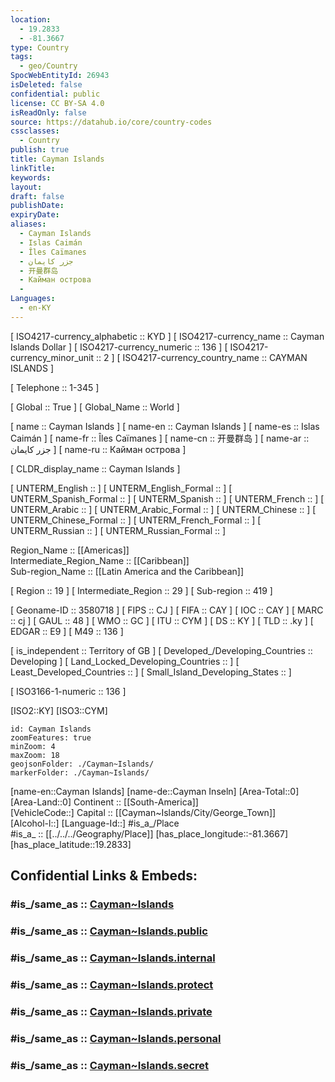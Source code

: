 ```yaml
---
location:
  - 19.2833
  - -81.3667
type: Country
tags:
  - geo/Country
SpocWebEntityId: 26943
isDeleted: false
confidential: public
license: CC BY-SA 4.0
isReadOnly: false
source: https://datahub.io/core/country-codes
cssclasses:
  - Country
publish: true
title: Cayman Islands
linkTitle:
keywords:
layout:
draft: false
publishDate:
expiryDate:
aliases:
  - Cayman Islands
  - Islas Caimán
  - Îles Caïmanes
  - جزر كايمان
  - 开曼群岛
  - Кайман острова
  - 
Languages:
  - en-KY
---
```



[	ISO4217-currency_alphabetic	 :: KYD ] 
[	ISO4217-currency_name	 :: Cayman Islands Dollar ] 
[	ISO4217-currency_numeric	 :: 136 ] 
[	ISO4217-currency_minor_unit	 :: 2 ] 
[	ISO4217-currency_country_name	 :: CAYMAN ISLANDS ] 

[	Telephone	 :: 1-345 ] 

[	Global	 :: True ] 
[	Global_Name	 :: World ] 

[	name	 :: Cayman Islands ] 
[	name-en	 :: Cayman Islands ] 
[	name-es	 :: Islas Caimán ] 
[	name-fr	 :: Îles Caïmanes ] 
[	name-cn	 :: 开曼群岛 ] 
[	name-ar	 :: جزر كايمان ] 
[	name-ru	 :: Кайман острова ] 

[	CLDR_display_name	 :: Cayman Islands ] 

[	UNTERM_English	 ::  ] 
[	UNTERM_English_Formal	 ::  ] 
[	UNTERM_Spanish_Formal	 ::  ] 
[	UNTERM_Spanish	 ::  ] 
[	UNTERM_French	 ::  ] 
[	UNTERM_Arabic	 ::  ] 
[	UNTERM_Arabic_Formal	 ::  ] 
[	UNTERM_Chinese	 ::  ] 
[	UNTERM_Chinese_Formal	 ::  ] 
[	UNTERM_French_Formal	 ::  ] 
[	UNTERM_Russian	 ::  ] 
[	UNTERM_Russian_Formal	 ::  ] 

Region_Name ::  [[Americas]]  
Intermediate_Region_Name ::  [[Caribbean]]  
Sub-region_Name ::  [[Latin America and the Caribbean]] 

[	Region	 :: 19 ] 
[	Intermediate_Region	 :: 29 ] 
[	Sub-region	 :: 419 ] 

[	Geoname-ID	 :: 3580718 ] 
[	FIPS	 :: CJ ] 
[	FIFA	 :: CAY ] 
[	IOC	 :: CAY ] 
[	MARC	 :: cj ] 
[	GAUL	 :: 48 ] 
[	WMO	 :: GC ] 
[	ITU	 :: CYM ] 
[	DS	 :: KY ] 
[	TLD	 :: .ky ] 
[	EDGAR	 :: E9 ] 
[	M49	 :: 136 ] 

[	is_independent	 :: Territory of GB ] 
[	Developed_/Developing_Countries	 :: Developing ] 
[	Land_Locked_Developing_Countries	 ::  ] 
[	Least_Developed_Countries	 ::  ] 
[	Small_Island_Developing_States	 ::  ] 

[	ISO3166-1-numeric	 :: 136 ] 



[ISO2::KY] 
[ISO3::CYM] 

```leaflet
id: Cayman Islands
zoomFeatures: true 
minZoom: 4 
maxZoom: 18
geojsonFolder: ./Cayman~Islands/
markerFolder: ./Cayman~Islands/
```

[name-en::Cayman Islands] 
[name-de::Cayman Inseln] 
[Area-Total::0] 
[Area-Land::0] 
Continent :: [[South-America]]  
[VehicleCode::] 
Capital :: [[Cayman~Islands/City/George_Town]]  
[Alcohol-l::] 
[Language-Id::] 
#is_a_/Place  
#is_a_ :: [[../../../Geography/Place]] 
[has_place_longitude::-81.3667] 
[has_place_latitude::19.2833] 


## Confidential Links & Embeds: 

### #is_/same_as :: [Cayman~Islands](/_Standards/Earth/Continent/America~Caribbean/Cayman~Islands.md) 

### #is_/same_as :: [Cayman~Islands.public](/_public/Earth/Continent/America~Caribbean/Cayman~Islands.public.md) 

### #is_/same_as :: [Cayman~Islands.internal](/_internal/Earth/Continent/America~Caribbean/Cayman~Islands.internal.md) 

### #is_/same_as :: [Cayman~Islands.protect](/_protect/Earth/Continent/America~Caribbean/Cayman~Islands.protect.md) 

### #is_/same_as :: [Cayman~Islands.private](/_private/Earth/Continent/America~Caribbean/Cayman~Islands.private.md) 

### #is_/same_as :: [Cayman~Islands.personal](/_personal/Earth/Continent/America~Caribbean/Cayman~Islands.personal.md) 

### #is_/same_as :: [Cayman~Islands.secret](/_secret/Earth/Continent/America~Caribbean/Cayman~Islands.secret.md)

